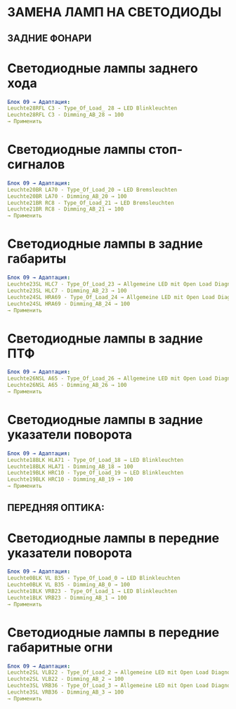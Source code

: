 # ЗАМЕНА ЛАМП НА СВЕТОДИОДЫ

## ЗАДНИЕ ФОНАРИ

# Светодиодные лампы заднего хода
``` yaml title="логин-пароль: 31347"
Блок 09 → Адаптация:
Leuchte28RFL C3 - Type_Of_Load_ 28 → LED Blinkleuchten 
Leuchte28RFL C3 - Dimming_AB_28 → 100
→ Применить
```

# Светодиодные лампы стоп-сигналов
``` yaml title="логин-пароль: 31347"
Блок 09 → Адаптация:
Leuchte20BR LA70 - Type_Of_Load_20 → LED Bremsleuchten 
Leuchte20BR LA70 - Dimming_AB_20 → 100
Leuchte21BR RC8 - Type_Of_Load_21 → LED Bremsleuchten 
Leuchte21BR RC8 - Dimming_AB_21 → 100
→ Применить
```

# Светодиодные лампы в задние габариты
``` yaml title="логин-пароль: 31347"
Блок 09 → Адаптация:
Leuchte23SL HLC7 - Type_Of_Load_23 → Allgemeine LED mit Open Load Diagnose 
Leuchte23SL HLC7 - Dimming_AB_23 → 100 
Leuchte24SL HRA69 - Type_Of_Load_24 → Allgemeine LED mit Open Load Diagnose 
Leuchte24SL HRA69 - Dimming_AB_24 → 100
→ Применить
```

# Светодиодные лампы в задние ПТФ
``` yaml title="логин-пароль: 31347"
Блок 09 → Адаптация:
Leuchte26NSL A65 - Type_Of_Load_26 → Allgemeine LED mit Open Load Diagnose 
Leuchte26NSL A65 - Dimming_AB_26 → 100
→ Применить
```

# Светодиодные лампы в задние указатели поворота
``` yaml title="логин-пароль: 31347"
Блок 09 → Адаптация:
Leuchte18BLK HLA71 - Type_Of_Load_18 → LED Blinkleuchten 
Leuchte18BLK HLA71 - Dimming_AB_18 → 100 
Leuchte19BLK HRC10 - Type_Of_Load_19 → LED Blinkleuchten 
Leuchte19BLK HRC10 - Dimming_AB_19 → 100
→ Применить
```

## ПЕРЕДНЯЯ ОПТИКА:

# Светодиодные лампы в передние указатели поворота
``` yaml title="логин-пароль: 31347"
Блок 09 → Адаптация:
Leuchte0BLK VL B35 - Type_Of_Load_0 → LED Blinkleuchten 
Leuchte0BLK VL B35 - Dimming_AB_0 → 100
Leuchte1BLK VRB23 - Type_Of_Load_1 → LED Blinkleuchten
Leuchte1BLK VRB23 - Dimming_AB_1 → 100
→ Применить
```

# Светодиодные лампы в передние габаритные огни
``` yaml title="логин-пароль: 31347"
Блок 09 → Адаптация:
Leuchte2SL VLB22 - Type_Of_Load_2 → Allgemeine LED mit Open Load Diagnose 
Leuchte2SL VLB22 - Dimming_AB_2 → 100 
Leuchte3SL VRB36 - Type_Of_Load_3 → Allgemeine LED mit Open Load Diagnose 
Leuchte3SL VRB36 - Dimming_AB_3 → 100
→ Применить
```